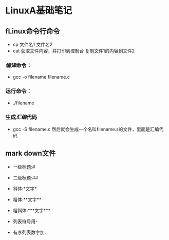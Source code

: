 
# LinuxA基础笔记
## fLinux命令行命令
- cp 文件名1 文件名2
- cat 获取文件内容，并打印到控制台 复制文件1的内容到文件2

### ***编译***命令：
- gcc -o filename filename.c

### 运行命令：
- ./filename

### 生成***汇编***代码
- gcc -S filename.c 然后就会生成一个名叫filename.s的文件，里面是汇编代码

## mark down文件
- 一级标题:\#

- 二级标题:\##

- 斜体:\*文字\*

- 粗体:\*\*文字\*\*

- 粗斜体:\*\*\*文字\*\*\*

- 列表符号用-

- 有序列表数字加.